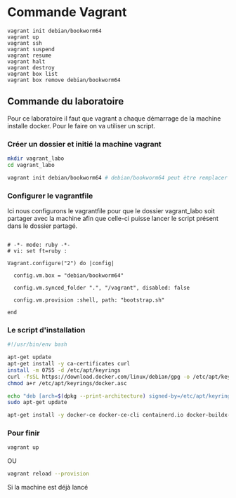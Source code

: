 # Commande Vagrant

```
vagrant init debian/bookworm64
vagrant up
vagrant ssh
vagrant suspend
vagrant resume
vagrant halt
vagrant destroy
vagrant box list
vagrant box remove debian/bookworm64
```

## Commande du laboratoire

Pour ce laboratoire il faut que vagrant a chaque démarrage de la machine installe docker. Pour le faire on va utiliser un script.

### Créer un dossier et initié la machine vagrant
```bash
mkdir vagrant_labo
cd vagrant_labo

vagrant init debian/bookworm64 # debian/bookworm64 peut ètre remplacer par n'importe quel autre distribution exemple ubuntu/trusty64
```

### Configurer le vagrantfile

Ici nous configurons le vagrantfile pour que le dossier vagrant_labo soit partager avec la machine afin que celle-ci puisse lancer le script présent dans le dossier partagé.

```vagrantfile

# -*- mode: ruby -*-
# vi: set ft=ruby :

Vagrant.configure("2") do |config|

  config.vm.box = "debian/bookworm64"

  config.vm.synced_folder ".", "/vagrant", disabled: false

  config.vm.provision :shell, path: "bootstrap.sh"

end

```

### Le script d'installation

```bash
#!/usr/bin/env bash

apt-get update
apt-get install -y ca-certificates curl
install -m 0755 -d /etc/apt/keyrings
curl -fsSL https://download.docker.com/linux/debian/gpg -o /etc/apt/keyrings/docker.asc
chmod a+r /etc/apt/keyrings/docker.asc

echo "deb [arch=$(dpkg --print-architecture) signed-by=/etc/apt/keyrings/docker.asc] https://download.docker.com/linux/debian $(. /etc/os-release && echo "$VERSION_CODENAME") stable" | tee /etc/apt/sources.list.d/docker.list > /dev/null
sudo apt-get update

apt-get install -y docker-ce docker-ce-cli containerd.io docker-buildx-plugin docker-compose-plugin
```

### Pour finir

```bash
vagrant up
```
OU
```bash
vagrant reload --provision
```
Si la machine est déjà lancé